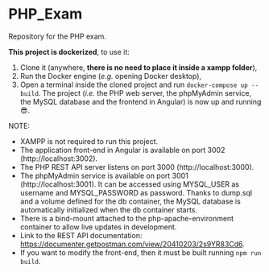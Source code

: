 # PHP_Exam
Repository for the PHP exam. 

**This project is dockerized**, to use it:
1) Clone it (anywhere, **there is no need to place it inside a xampp folder**),
2) Run the Docker engine (*e.g.* opening Docker desktop),
3) Open a terminal inside the cloned project and run `docker-compose up --build`. The project (*i.e.* the PHP web server, the phpMyAdmin service, the MySQL database and the frontend in Angular) is now up and running 😎.

NOTE:
* XAMPP is not required to run this project.
* The application front-end in Angular is available on port 3002 (http://localhost:3002).
* The PHP REST API server listens on port 3000 (http://localhost:3000).
* The phpMyAdmin service is available on port 3001 (http://localhost:3001). It can be accessed using MYSQL_USER as username and MYSQL_PASSWORD as password. Thanks to dump.sql and a volume defined for the db container, the MySQL database is automatically initialized when the db container starts.
* There is a bind-mount attached to the php-apache-environment container to allow live updates in development.
* Link to the REST API documentation: https://documenter.getpostman.com/view/20410203/2s9YR83Cd6.
* If you want to modify the front-end, then it must be built running `npm run build`.